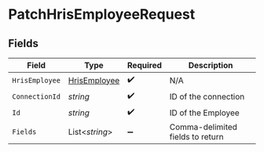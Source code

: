 # PatchHrisEmployeeRequest


## Fields

| Field                                                   | Type                                                    | Required                                                | Description                                             |
| ------------------------------------------------------- | ------------------------------------------------------- | ------------------------------------------------------- | ------------------------------------------------------- |
| `HrisEmployee`                                          | [HrisEmployee](../../Models/Components/HrisEmployee.md) | :heavy_check_mark:                                      | N/A                                                     |
| `ConnectionId`                                          | *string*                                                | :heavy_check_mark:                                      | ID of the connection                                    |
| `Id`                                                    | *string*                                                | :heavy_check_mark:                                      | ID of the Employee                                      |
| `Fields`                                                | List<*string*>                                          | :heavy_minus_sign:                                      | Comma-delimited fields to return                        |